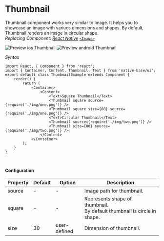 # Thumbnail

Thumbnail component works very similar to Image. It helps you to showcase an image with variuos dimensions and shapes. By default, Thumbnail renders an image in circular shape.<br />
*Replacing Component: [React Native](https://facebook.github.io/react-native/) [<code>&lt;Image></code>](https://facebook.github.io/react-native/docs/image.html)*

![Preview ios Thumbnail](https://raw.githubusercontent.com/GeekyAnts/NativeBase-KitchenSink/0.5.13/Screenshots/iOS/thumbnail.png)
![Preview android Thumbnail](https://raw.githubusercontent.com/GeekyAnts/NativeBase-KitchenSink/0.5.13/Screenshots/android/thumbnail.png)

*Syntax*

<pre class="line-numbers"><code class="language-jsx">import React, { Component } from 'react';
import { Container, Content, Thumbnail, Text } from 'native-base/ui';
export default class ThumbnailExample extends Component {
    render() {
        return (
            &lt;Container>
                &lt;Content>
                    &lt;Text>Square Thumbnail&lt;/Text>
                    &lt;Thumbnail square source={require('./img/one.png')} />
                    &lt;Thumbnail square size={80} source={require('./img/one.png')} />
                    &lt;Text>Circular Thumbnail&lt;/Text>
                    &lt;Thumbnail source={require('./img/two.png')} />
                    &lt;Thumbnail size={80} source={require('./img/two.png')} />
                &lt;/Content>
            &lt;/Container>
        );
    }
}</code></pre><br />


**Configuration**
<table class="table table-bordered">
        <thead>
            <tr>
                <th>Property</th>
                <th>Default</th>
                <th>Option</th>
                <th width="50%">Description</th>
            </tr>
        </thead>
        <tbody>
            <tr>
                <td>source</td>
                <td> - </td>
                <td> - </td>
                <td>Image path for thumbnail.</td>
            </tr>
            <tr>
                <td>square</td>
                <td> - </td>
                <td> - </td>
                <td>
                    Represents shape of thumbnail.<br />
                    By default thumbnail is circle in shape.
                </td>
            </tr>
            <tr>
                <td>size</td>
                <td>30</td>
                <td>user-defined</td>
                <td>Dimension of thumbnail.</td>
            </tr>
        </tbody>
    </table><br />

